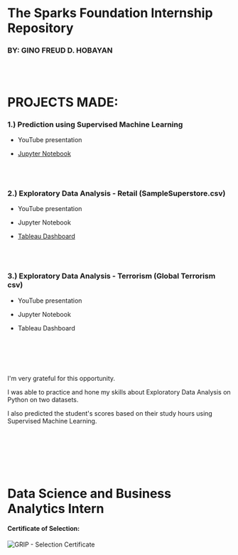 # The Sparks Foundation Internship Repository

### BY: GINO FREUD D. HOBAYAN  

<br>
<br>

# PROJECTS MADE:

### 1.) Prediction using Supervised Machine Learning

- YouTube presentation

- [Jupyter Notebook](https://github.com/Gino-Freud-Hobayan/The-Sparks-Foundation_Internship_Projects/blob/main/1.%20Prediction%20using%20Supervised%20Machine%20Learning.ipynb)




<br><br>

### 2.) Exploratory Data Analysis - Retail (SampleSuperstore.csv)

- YouTube presentation

- Jupyter Notebook

- [Tableau Dashboard](https://public.tableau.com/app/profile/gino.freud.hobayan/viz/ExploratoryDataAnalysis-Retail14Sept2023/FirstPage)




<br><br>


### 3.) Exploratory Data Analysis - Terrorism (Global Terrorism csv)

- YouTube presentation


- Jupyter Notebook


- Tableau Dashboard






<br><br><br><br>

I'm very grateful for this opportunity.

I was able to practice and hone my skills about Exploratory Data Analysis on Python on two datasets.

I also predicted the student's scores based on their study hours using Supervised Machine Learning.


<br><br><br><br><br>



# Data Science and Business Analytics Intern

#### Certificate of Selection:
![GRIP - Selection Certificate](https://github.com/Gino-Freud-Hobayan/The-Sparks-Foundation_Internship/assets/117270964/500a30a9-9f48-4a31-abbd-a9f4690addf1)












